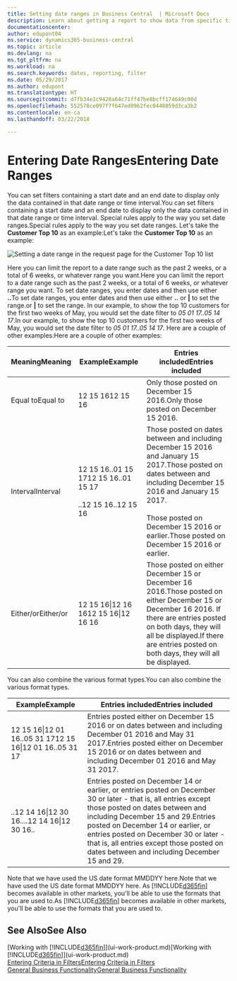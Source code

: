 ```yaml
---
title: Setting date ranges in Business Central  | Microsoft Docs
description: Learn about getting a report to show data from specific time periods using date ranges in Business Central .
documentationcenter: 
author: edupont04
ms.service: dynamics365-business-central
ms.topic: article
ms.devlang: na
ms.tgt_pltfrm: na
ms.workload: na
ms.search.keywords: dates, reporting, filter
ms.date: 05/29/2017
ms.author: edupont
ms.translationtype: HT
ms.sourcegitcommit: d7fb34e1c9428a64c71ff47be8bcff174649c00d
ms.openlocfilehash: 552578ce097f7f647ed0962fec0448059d3ca3b2
ms.contentlocale: en-ca
ms.lasthandoff: 03/22/2018

---
```

# <a name="entering-date-ranges"></a><span data-ttu-id="43ce8-103">Entering Date Ranges</span><span class="sxs-lookup"><span data-stu-id="43ce8-103">Entering Date Ranges</span></span> 
<span data-ttu-id="43ce8-104">You can set filters containing a start date and an end date to display only the data contained in that date range or time interval.</span><span class="sxs-lookup"><span data-stu-id="43ce8-104">You can set filters containing a start date and an end date to display only the data contained in that date range or time interval.</span></span> <span data-ttu-id="43ce8-105">Special rules apply to the way you set date ranges.</span><span class="sxs-lookup"><span data-stu-id="43ce8-105">Special rules apply to the way you set date ranges.</span></span> <span data-ttu-id="43ce8-106">Let's take the **Customer Top 10** as an example:</span><span class="sxs-lookup"><span data-stu-id="43ce8-106">Let's take the **Customer Top 10** as an example:</span></span>

![Setting a date range in the request page for the Customer Top 10 list](./media/ui-enter-date-ranges/customer-top10-list.png)

<span data-ttu-id="43ce8-108">Here you can limit the report to a date range such as the past 2 weeks, or a total of 6 weeks, or whatever range you want.</span><span class="sxs-lookup"><span data-stu-id="43ce8-108">Here you can limit the report to a date range such as the past 2 weeks, or a total of 6 weeks, or whatever range you want.</span></span> <span data-ttu-id="43ce8-109">To set date ranges, you enter dates and then use either **..**</span><span class="sxs-lookup"><span data-stu-id="43ce8-109">To set date ranges, you enter dates and then use either **..**</span></span> <span data-ttu-id="43ce8-110">or **|** to set the range.</span><span class="sxs-lookup"><span data-stu-id="43ce8-110">or **|** to set the range.</span></span> <span data-ttu-id="43ce8-111">In our example, to show the top 10 customers for the first two weeks of May, you would set the date filter to *05 01 17..05 14 17*.</span><span class="sxs-lookup"><span data-stu-id="43ce8-111">In our example, to show the top 10 customers for the first two weeks of May, you would set the date filter to *05 01 17..05 14 17*.</span></span>
<span data-ttu-id="43ce8-112">Here are a couple of other examples:</span><span class="sxs-lookup"><span data-stu-id="43ce8-112">Here are a couple of other examples:</span></span>

| <span data-ttu-id="43ce8-113">Meaning</span><span class="sxs-lookup"><span data-stu-id="43ce8-113">Meaning</span></span> | <span data-ttu-id="43ce8-114">Example</span><span class="sxs-lookup"><span data-stu-id="43ce8-114">Example</span></span> | <span data-ttu-id="43ce8-115">Entries included</span><span class="sxs-lookup"><span data-stu-id="43ce8-115">Entries included</span></span> |
|---|---|---|
|<span data-ttu-id="43ce8-116">Equal to</span><span class="sxs-lookup"><span data-stu-id="43ce8-116">Equal to</span></span>| <span data-ttu-id="43ce8-117">12 15 16</span><span class="sxs-lookup"><span data-stu-id="43ce8-117">12 15 16</span></span> |<span data-ttu-id="43ce8-118">Only those posted on December 15 2016.</span><span class="sxs-lookup"><span data-stu-id="43ce8-118">Only those posted on December 15 2016.</span></span>|
|<span data-ttu-id="43ce8-119">Interval</span><span class="sxs-lookup"><span data-stu-id="43ce8-119">Interval</span></span>| <span data-ttu-id="43ce8-120">12 15 16..01 15 17</span><span class="sxs-lookup"><span data-stu-id="43ce8-120">12 15 16..01 15 17</span></span><br /><br /><span data-ttu-id="43ce8-121">..12 15 16</span><span class="sxs-lookup"><span data-stu-id="43ce8-121">..12 15 16</span></span>|<span data-ttu-id="43ce8-122">Those posted on dates between and including December 15 2016 and January 15 2017.</span><span class="sxs-lookup"><span data-stu-id="43ce8-122">Those posted on dates between and including December 15 2016 and January 15 2017.</span></span><br /><br /><span data-ttu-id="43ce8-123">Those posted on December 15 2016 or earlier.</span><span class="sxs-lookup"><span data-stu-id="43ce8-123">Those posted on December 15 2016 or earlier.</span></span>|
|<span data-ttu-id="43ce8-124">Either/or</span><span class="sxs-lookup"><span data-stu-id="43ce8-124">Either/or</span></span>|<span data-ttu-id="43ce8-125">12 15 16&#124;12 16 16</span><span class="sxs-lookup"><span data-stu-id="43ce8-125">12 15 16&#124;12 16 16</span></span>|<span data-ttu-id="43ce8-126">Those posted on either December 15 or December 16 2016.</span><span class="sxs-lookup"><span data-stu-id="43ce8-126">Those posted on either December 15 or December 16 2016.</span></span> <span data-ttu-id="43ce8-127">If there are entries posted on both days, they will all be displayed.</span><span class="sxs-lookup"><span data-stu-id="43ce8-127">If there are entries posted on both days, they will all be displayed.</span></span>|

<span data-ttu-id="43ce8-128">You can also combine the various format types.</span><span class="sxs-lookup"><span data-stu-id="43ce8-128">You can also combine the various format types.</span></span>

| <span data-ttu-id="43ce8-129">Example</span><span class="sxs-lookup"><span data-stu-id="43ce8-129">Example</span></span> | <span data-ttu-id="43ce8-130">Entries included</span><span class="sxs-lookup"><span data-stu-id="43ce8-130">Entries included</span></span> |
|---|---|
|<span data-ttu-id="43ce8-131">12 15 16&#124;12 01 16..05 31 17</span><span class="sxs-lookup"><span data-stu-id="43ce8-131">12 15 16&#124;12 01 16..05 31 17</span></span> | <span data-ttu-id="43ce8-132">Entries posted either on December 15 2016 or on dates between and including December 01 2016 and May 31 2017.</span><span class="sxs-lookup"><span data-stu-id="43ce8-132">Entries posted either on December 15 2016 or on dates between and including December 01 2016 and May 31 2017.</span></span> |
|<span data-ttu-id="43ce8-133">..12 14 16&#124;12 30 16..</span><span class="sxs-lookup"><span data-stu-id="43ce8-133">..12 14 16&#124;12 30 16..</span></span> | <span data-ttu-id="43ce8-134">Entries posted on December 14 or earlier, or entries posted on December 30 or later - that is, all entries except those posted on dates between and including December 15 and 29.</span><span class="sxs-lookup"><span data-stu-id="43ce8-134">Entries posted on December 14 or earlier, or entries posted on December 30 or later - that is, all entries except those posted on dates between and including December 15 and 29.</span></span> |

<span data-ttu-id="43ce8-135">Note that we have used the US date format MMDDYY here.</span><span class="sxs-lookup"><span data-stu-id="43ce8-135">Note that we have used the US date format MMDDYY here.</span></span> <span data-ttu-id="43ce8-136">As [!INCLUDE[d365fin](includes/d365fin_md.md)] becomes available in other markets, you'll be able to use the formats that you are used to.</span><span class="sxs-lookup"><span data-stu-id="43ce8-136">As [!INCLUDE[d365fin](includes/d365fin_md.md)] becomes available in other markets, you'll be able to use the formats that you are used to.</span></span>

## <a name="see-also"></a><span data-ttu-id="43ce8-137">See Also</span><span class="sxs-lookup"><span data-stu-id="43ce8-137">See Also</span></span>
<span data-ttu-id="43ce8-138">[Working with [!INCLUDE[d365fin](includes/d365fin_long_md.md)]](ui-work-product.md)</span><span class="sxs-lookup"><span data-stu-id="43ce8-138">[Working with [!INCLUDE[d365fin](includes/d365fin_long_md.md)]](ui-work-product.md)</span></span>  
[<span data-ttu-id="43ce8-139">Entering Criteria in Filters</span><span class="sxs-lookup"><span data-stu-id="43ce8-139">Entering Criteria in Filters </span></span>](ui-enter-criteria-filters.md)  
[<span data-ttu-id="43ce8-140">General Business Functionality</span><span class="sxs-lookup"><span data-stu-id="43ce8-140">General Business Functionality</span></span>](ui-across-business-areas.md)

